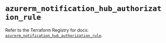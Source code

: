 # `azurerm_notification_hub_authorization_rule`

Refer to the Terraform Registry for docs: [`azurerm_notification_hub_authorization_rule`](https://registry.terraform.io/providers/hashicorp/azurerm/4.42.0/docs/resources/notification_hub_authorization_rule).
